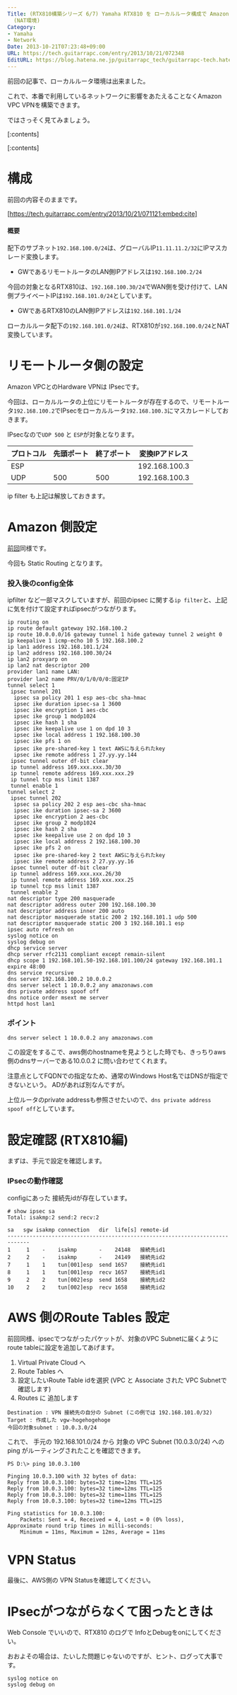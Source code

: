 ```yaml
---
Title: (RTX810構築シリーズ 6/7) Yamaha RTX810 を ローカルルータ構成で Amazon VPC と Hardware VPN を構築してみよう
  (NAT環境)
Category:
- Yamaha
- Network
Date: 2013-10-21T07:23:48+09:00
URL: https://tech.guitarrapc.com/entry/2013/10/21/072348
EditURL: https://blog.hatena.ne.jp/guitarrapc_tech/guitarrapc-tech.hatenablog.com/atom/entry/12921228815711165766
---
```


前回の記事で、ローカルルータ環境は出来ました。

これで、本番で利用しているネットワークに影響をあたえることなくAmazon VPC VPNを構築できます。

ではさっそく見てみましょう。

[:contents]

[:contents]

# 構成

前回の内容そのままです。

[https://tech.guitarrapc.com/entry/2013/10/21/071121:embed:cite]

#### 概要

配下のサブネット```192.168.100.0/24```は、グローバルIP```11.11.11.2/32```にIPマスカレード変換します。

 - GWであるリモートルータのLAN側IPアドレスは```192.168.100.2/24```

今回の対象となるRTX810は、```192.168.100.30/24```でWAN側を受け付けて、LAN側プライベートIPは```192.168.101.0/24```としています。

 - GWであるRTX810のLAN側IPアドレスは```192.168.101.1/24```

ローカルルータ配下の```192.168.101.0/24```は、RTX810が```192.168.100.0/24```とNAT変換しています。

# リモートルータ側の設定

Amazon VPCとのHardware VPNは IPsecです。

今回は、ローカルルータの上位にリモートルータが存在するので、リモートルータ```192.168.100.2```でIPsecをローカルルータ```192.168.100.3```にマスカレードしておきます。

IPsecなので```UDP 500``` と ```ESP```が対象となります。

|プロトコル|先頭ポート|終了ポート|変換IPアドレス|
|----|----|----|----|
|ESP|||192.168.100.3|
|UDP|500|500|192.168.100.3|

ip filter も上記は解放しておきます。

# Amazon 側設定

[前回](http://tech.guitarrapc.com/entry/2013/10/21/064713)同様です。

今回も Static Routing となります。


### 投入後のconfig全体

ipfilter など一部マスクしていますが、前回のipsec に関する```ip filter```と、上記に気を付けて設定すればipsecがつながります。

```
ip routing on
ip route default gateway 192.168.100.2
ip route 10.0.0.0/16 gateway tunnel 1 hide gateway tunnel 2 weight 0
ip keepalive 1 icmp-echo 10 5 192.168.100.2
ip lan1 address 192.168.101.1/24
ip lan2 address 192.168.100.30/24
ip lan2 proxyarp on
ip lan2 nat descriptor 200
provider lan1 name LAN:
provider lan2 name PRV/0/1/0/0/0:固定IP
tunnel select 1
 ipsec tunnel 201
  ipsec sa policy 201 1 esp aes-cbc sha-hmac
  ipsec ike duration ipsec-sa 1 3600
  ipsec ike encryption 1 aes-cbc
  ipsec ike group 1 modp1024
  ipsec ike hash 1 sha
  ipsec ike keepalive use 1 on dpd 10 3
  ipsec ike local address 1 192.168.100.30
  ipsec ike pfs 1 on
  ipsec ike pre-shared-key 1 text AWSに与えられたkey
  ipsec ike remote address 1 27.yy.yy.144
 ipsec tunnel outer df-bit clear
 ip tunnel address 169.xxx.xxx.30/30
 ip tunnel remote address 169.xxx.xxx.29
 ip tunnel tcp mss limit 1387
 tunnel enable 1
tunnel select 2
 ipsec tunnel 202
  ipsec sa policy 202 2 esp aes-cbc sha-hmac
  ipsec ike duration ipsec-sa 2 3600
  ipsec ike encryption 2 aes-cbc
  ipsec ike group 2 modp1024
  ipsec ike hash 2 sha
  ipsec ike keepalive use 2 on dpd 10 3
  ipsec ike local address 2 192.168.100.30
  ipsec ike pfs 2 on
  ipsec ike pre-shared-key 2 text AWSに与えられたkey
  ipsec ike remote address 2 27.yy.yy.16
 ipsec tunnel outer df-bit clear
 ip tunnel address 169.xxx.xxx.26/30
 ip tunnel remote address 169.xxx.xxx.25
 ip tunnel tcp mss limit 1387
 tunnel enable 2
nat descriptor type 200 masquerade
nat descriptor address outer 200 192.168.100.30
nat descriptor address inner 200 auto
nat descriptor masquerade static 200 2 192.168.101.1 udp 500
nat descriptor masquerade static 200 3 192.168.101.1 esp
ipsec auto refresh on
syslog notice on
syslog debug on
dhcp service server
dhcp server rfc2131 compliant except remain-silent
dhcp scope 1 192.168.101.50-192.168.101.100/24 gateway 192.168.101.1 expire 48:00
dns service recursive
dns server 192.168.100.2 10.0.0.2
dns server select 1 10.0.0.2 any amazonaws.com
dns private address spoof off
dns notice order msext me server
httpd host lan1
```

### ポイント

```
dns server select 1 10.0.0.2 any amazonaws.com
```

この設定をするこで、aws側のhostnameを見ようとした時でも、きっちりaws側のdnsサーバーである10.0.0.2 に問い合わせてくれます。

注意点としてFQDNでの指定なため、通常のWindows Host名ではDNSが指定できないという。 ADがあれば別なんですが。

上位ルータのprivate addressも参照させたいので、```dns private address spoof off```としています。


# 設定確認 (RTX810編)

まずは、手元で設定を確認します。


### IPsecの動作確認

configにあった 接続先idが存在しています。

```
# show ipsec sa
Total: isakmp:2 send:2 recv:2

sa   sgw isakmp connection   dir  life[s] remote-id
-----------------------------------------------------------------------------
1     1    -    isakmp       -    24148   接続先id1
2     2    -    isakmp       -    24149   接続先id2
7     1    1    tun[001]esp  send 1657    接続先id1
8     1    1    tun[001]esp  recv 1657    接続先id1
9     2    2    tun[002]esp  send 1658    接続先id2
10    2    2    tun[002]esp  recv 1658    接続先id2
```


# AWS 側のRoute Tables 設定

前回同様、ipsecでつながったパケットが、対象のVPC Subnetに届くようにroute tableに設定を追加してあげます。

1. Virtual Private Cloud へ
2. Route Tables へ
3. 設定したいRoute Table idを選択 (VPC と Associate された VPC Subnetで確認します)
4. Routes に 追加します

```
Destination : VPN 接続先の自分の Subnet (この例では 192.168.101.0/32)
Target : 作成した vgw-hogehogehoge
今回の対象subnet : 10.0.3.0/24
```


これで、 手元の 192.168.101.0/24 から 対象の VPC Subnet (10.0.3.0/24) への ping がルーティングされたことを確認できます。

```
PS D:\> ping 10.0.3.100

Pinging 10.0.3.100 with 32 bytes of data:
Reply from 10.0.3.100: bytes=32 time=12ms TTL=125
Reply from 10.0.3.100: bytes=32 time=12ms TTL=125
Reply from 10.0.3.100: bytes=32 time=11ms TTL=125
Reply from 10.0.3.100: bytes=32 time=12ms TTL=125

Ping statistics for 10.0.3.100:
    Packets: Sent = 4, Received = 4, Lost = 0 (0% loss),
Approximate round trip times in milli-seconds:
    Minimum = 11ms, Maximum = 12ms, Average = 11ms
```

# VPN Status

最後に、AWS側の VPN Statusを確認してください。

# IPsecがつながらなくて困ったときは

Web Console でいいので、RTX810 のログで InfoとDebugをonにしてください。

おおよその場合は、たいした問題じゃないのですが、ヒント、ログって大事です。

```
syslog notice on
syslog debug on
```
